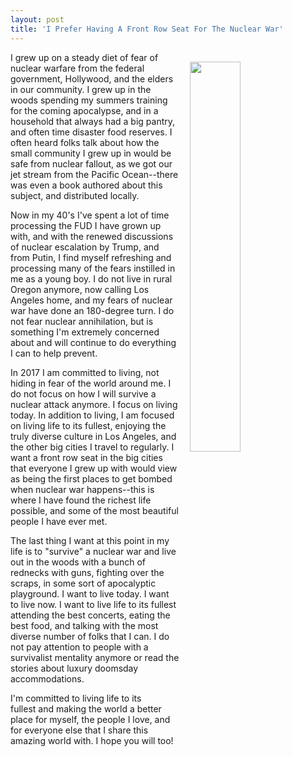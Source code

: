 ```yaml
---
layout: post
title: 'I Prefer Having A Front Row Seat For The Nuclear War'
---
```

<p><img style="padding: 15px;" src="http://kinlane-productions.s3.amazonaws.com/api_evangelist_site/blog/los_angeles_apocalypse.jpeg" alt="" width="40%" align="right" /></p>
<p>I grew up on a steady diet of fear of nuclear warfare from the federal government, Hollywood, and the elders in our community. I grew up in the woods spending my summers training for the coming apocalypse, and in a household that always had a big pantry, and often time disaster food reserves. I often heard folks talk about how the small community I grew up in would be safe from nuclear fallout, as we got our jet stream from the Pacific Ocean--there was even a book authored about this subject, and distributed locally.</p>
<p>Now in my 40's I've spent a lot of time processing the FUD I have grown up with, and with the renewed discussions of nuclear escalation by Trump, and from Putin, I find myself refreshing and processing many of the fears instilled in me as a young boy. I do not live in rural Oregon anymore, now calling Los Angeles home, and my fears of nuclear war have done an 180-degree turn. I do not fear nuclear annihilation, but is something I'm extremely concerned about and will continue to do everything I can to help prevent.</p>
<p>In 2017 I am committed to living, not hiding in fear of the world around me. I do not focus on how I will survive a nuclear attack anymore. I focus on living today. In addition to living, I am focused on living life to its fullest, enjoying the truly diverse culture in Los Angeles, and the other big cities I travel to regularly. I want a front row seat in the big cities that everyone I grew up with would view as being the first places to get bombed when nuclear war happens--this is where I have found the richest life possible, and some of the most&nbsp;beautiful people I have ever met.</p>
<p>The last thing I want at this point in my life is to "survive" a nuclear war and live out in the woods with a bunch of rednecks with guns, fighting over the scraps, in some sort of apocalyptic playground. I want to live today. I want to live now. I want to live life to its fullest attending the best concerts, eating the best food, and talking with the most diverse number of folks that I can. I do not pay attention to people with a survivalist mentality anymore&nbsp;or read the stories about luxury doomsday accommodations.</p>
<p>I'm committed to living life to its fullest&nbsp;and making the world a better place for myself, the people I love, and for everyone else that I share this amazing world with. I hope you will too!</p>